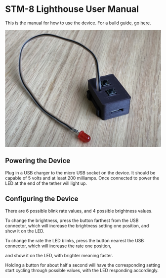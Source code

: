 # STM-8 Lighthouse User Manual

This is the manual for how to use the device. For a build guide, go [here](https://github.com/DucksAndNetherwort/stm8-lighthouse/tree/master/half_sine_led_generator).

![device image](https://github.com/DucksAndNetherwort/stm8-lighthouse/blob/master/device_image.jpg)

## Powering the Device

Plug in a USB charger to the micro USB socket on the device. It should be capable of 5 volts and at least 200 milliamps. Once connected to power the LED at the end of the tether will light up.

## Configuring the Device

There are 6 possible blink rate values, and 4 possible brightness values.

To change the brightness, press the button farthest from the USB connector, which will increase the brightness setting one position, and show it on the LED.

To change the rate the LED blinks, press the button nearest the USB connector, which will increase the rate one position,

and show it on the LED, with brighter meaning faster.

Holding a button for about half a second will have the corresponding setting start cycling through possible values, with the LED responding accordingly.



